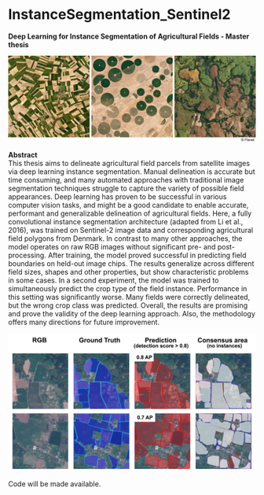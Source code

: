 # InstanceSegmentation_Sentinel2  

**Deep Learning for Instance Segmentation of Agricultural Fields - Master thesis**  
     
![](images/fieldsPlanet.jpg)
     
**Abstract**  
This thesis aims to delineate agricultural field parcels from satellite images via deep learning 
instance segmentation. Manual delineation is accurate but time consuming, and many 
automated approaches with traditional image segmentation techniques struggle to capture 
the variety of possible field appearances. Deep learning has proven to be successful in 
various computer vision tasks, and might be a good candidate to enable accurate, 
performant and generalizable delineation of agricultural fields. Here, a fully convolutional 
instance segmentation architecture (adapted from Li et al., 2016), was trained on Sentinel-2 
image data and corresponding agricultural field polygons from Denmark. In contrast to many 
other approaches, the model operates on raw RGB images without significant pre- and 
post-processing. After training, the model proved successful in predicting field boundaries on 
held-out image chips. The results generalize across different field sizes, shapes and other 
properties, but show characteristic problems in some cases. In a second experiment, the 
model was trained to simultaneously predict the crop type of the field instance. Performance 
in this setting was significantly worse. Many fields were correctly delineated, but the wrong 
crop class was predicted. Overall, the results are promising and prove the validity of the deep 
learning approach. Also, the methodology offers many directions for future improvement.                   
     
     
![](images/results.jpg)
     
Code will be made available.